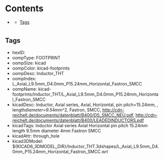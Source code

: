 



Contents
========

* [](#)
	* [Tags](#tags)

# 

## Tags

- hexID: 
- oompType: FOOTPRINT
- oompSize: kicad
- oompColor: kicad-footprints
- oompDesc: Inductor_THT
- oompIndex: L_Axial_L9.5mm_D4.0mm_P15.24mm_Horizontal_Fastron_SMCC
- oompName: kicad-footprints/Inductor_THT/L_Axial_L9.5mm_D4.0mm_P15.24mm_Horizontal_Fastron_SMCC
- kicadDesc: Inductor, Axial series, Axial, Horizontal, pin pitch=15.24mm, , length*diameter=9.5*4mm^2, Fastron, SMCC, http://cdn-reichelt.de/documents/datenblatt/B400/DS_SMCC_NEU.pdf, http://cdn-reichelt.de/documents/datenblatt/B400/LEADEDINDUCTORS.pdf
- kicadTags: Inductor Axial series Axial Horizontal pin pitch 15.24mm  length 9.5mm diameter 4mm Fastron SMCC
- kicadAttr: through_hole
- kicad3DModel: ${KICAD6_3DMODEL_DIR}/Inductor_THT.3dshapes/L_Axial_L9.5mm_D4.0mm_P15.24mm_Horizontal_Fastron_SMCC.wrl

